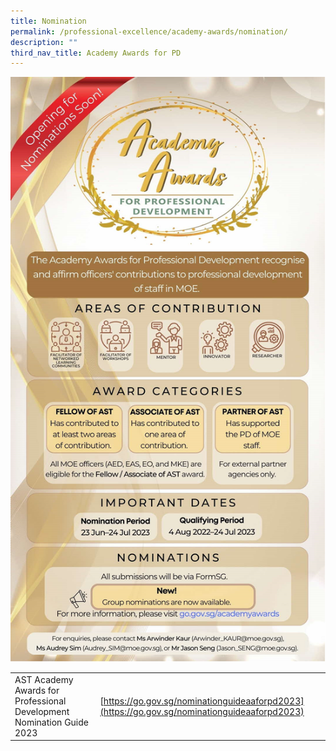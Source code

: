 ```yaml
---
title: Nomination
permalink: /professional-excellence/academy-awards/nomination/
description: ""
third_nav_title: Academy Awards for PD
---
```

![](/images/aa23_poster.png)

|  |  |
|---|---|
| AST Academy Awards for Professional Development Nomination Guide 2023  | [https://go.gov.sg/nominationguideaaforpd2023](https://go.gov.sg/nominationguideaaforpd2023)|

